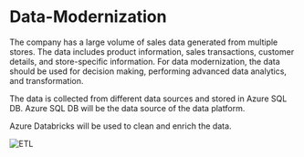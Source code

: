 # Data-Modernization

The company has a large volume of sales data generated from multiple stores. The data includes product information, sales transactions, customer details, and store-specific information. For data modernization, the data should be used for decision making, performing advanced data analytics, and transformation.

The data is collected from different data sources and stored in Azure SQL DB. Azure SQL DB will be the data source of the data platform.

Azure Databricks will be used to clean and enrich the data.


![ETL](https://github.com/ahmedgamel/Data-Modernization/assets/79502914/7c4d6281-7d05-4fbf-82ca-21087bc64d59)
